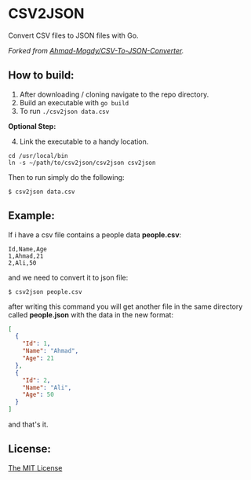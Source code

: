 # CSV2JSON
Convert CSV files to JSON files with Go.

*Forked from [Ahmad-Magdy/CSV-To-JSON-Converter](https://github.com/Ahmad-Magdy/CSV-To-JSON-Converter).*

## How to build:

1. After downloading / cloning navigate to the repo directory.
2. Build an executable with `go build`
3. To run `./csv2json data.csv`

**Optional Step:**

4. Link the executable to a handy location.
```shell
cd /usr/local/bin
ln -s ~/path/to/csv2json/csv2json csv2json
```
Then to run simply do the following:
```shell
$ csv2json data.csv
```

## Example:
If i have a csv file contains a people data **people.csv**:
```csv
Id,Name,Age
1,Ahmad,21
2,Ali,50
```
and we need to convert it to json file:

`$ csv2json people.csv`

after writing this command you will get another file in the same directory called **people.json** with the data in the new format:
```json
[
  {
    "Id": 1,
    "Name": "Ahmad",
    "Age": 21
  },
  {
    "Id": 2,
    "Name": "Ali",
    "Age": 50
  }
]
```

and that's it.

## License:
[The MIT License](https://github.com/IdlePhysicist/csv2json/blob/master/LICENSE)
